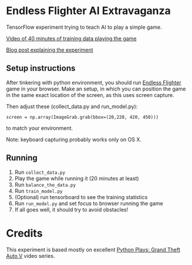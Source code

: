 # Endless Flighter AI Extravaganza

TensorFlow experiment trying to teach AI to play a simple game.

[Video of 40 minutes of training data playing the game](https://www.youtube.com/watch?v=ZmYCy4eH_Mg&feature=youtu.be&fbclid=IwAR1Gwp-NSWfflbZTQdxy3FknI4qS6aDpY-WAbC4UrZCQvEcGOW8cesMP7is)

[Blog post explaining the experiment](https://dev.solita.fi/2019/08/05/my-own-summer-neural-network.html)

## Setup instructions

After tinkering with python environment, you should run [Endless Flighter](https://github.com/juhofriman/endless-flighter) game in your browser. Make an setup, in which you can position the game in the same exact location of the screen, as this uses screen capture.

Then adjust these (collect_data.py and run_model.py):

```
screen = np.array(ImageGrab.grab(bbox=(20,220, 420, 450)))
```

to match your environment.

Note: keyboard capturing probably works only on OS X.

## Running

1. Run `collect_data.py`
2. Play the game while running it (20 minutes at least)
3. Run `balance_the_data.py`
4. Run `train_model.py`
5. (Optional) run tensorboard to see the training statistics
6. Run `run_model.py` and set focus to browser running the game
7. If all goes well, it should try to avoid obstacles!

# Credits

This experiment is based mostly on excellent [Python Plays: Grand Theft Auto V](https://www.youtube.com/playlist?list=PLQVvvaa0QuDeETZEOy4VdocT7TOjfSA8a) video series.
